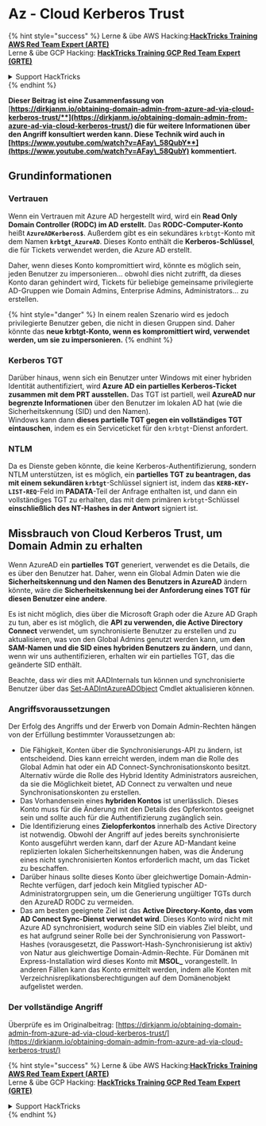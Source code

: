 # Az - Cloud Kerberos Trust

{% hint style="success" %}
Lerne & übe AWS Hacking:<img src="../../../../.gitbook/assets/image (1).png" alt="" data-size="line">[**HackTricks Training AWS Red Team Expert (ARTE)**](https://training.hacktricks.xyz/courses/arte)<img src="../../../../.gitbook/assets/image (1).png" alt="" data-size="line">\
Lerne & übe GCP Hacking: <img src="../../../../.gitbook/assets/image (2).png" alt="" data-size="line">[**HackTricks Training GCP Red Team Expert (GRTE)**<img src="../../../../.gitbook/assets/image (2).png" alt="" data-size="line">](https://training.hacktricks.xyz/courses/grte)

<details>

<summary>Support HackTricks</summary>

* Überprüfe die [**Abonnementpläne**](https://github.com/sponsors/carlospolop)!
* **Tritt der** 💬 [**Discord-Gruppe**](https://discord.gg/hRep4RUj7f) oder der [**Telegram-Gruppe**](https://t.me/peass) bei oder **folge** uns auf **Twitter** 🐦 [**@hacktricks\_live**](https://twitter.com/hacktricks\_live)**.**
* **Teile Hacking-Tricks, indem du PRs zu den** [**HackTricks**](https://github.com/carlospolop/hacktricks) und [**HackTricks Cloud**](https://github.com/carlospolop/hacktricks-cloud) GitHub-Repos einreichst.

</details>
{% endhint %}

**Dieser Beitrag ist eine Zusammenfassung von** [**https://dirkjanm.io/obtaining-domain-admin-from-azure-ad-via-cloud-kerberos-trust/**](https://dirkjanm.io/obtaining-domain-admin-from-azure-ad-via-cloud-kerberos-trust/) **die für weitere Informationen über den Angriff konsultiert werden kann. Diese Technik wird auch in** [**https://www.youtube.com/watch?v=AFay\_58QubY**](https://www.youtube.com/watch?v=AFay\_58QubY)** kommentiert.**

## Grundinformationen

### Vertrauen

Wenn ein Vertrauen mit Azure AD hergestellt wird, wird ein **Read Only Domain Controller (RODC) im AD erstellt.** Das **RODC-Computer-Konto** heißt **`AzureADKerberos$`**. Außerdem gibt es ein sekundäres `krbtgt`-Konto mit dem Namen **`krbtgt_AzureAD`**. Dieses Konto enthält die **Kerberos-Schlüssel**, die für Tickets verwendet werden, die Azure AD erstellt.

Daher, wenn dieses Konto kompromittiert wird, könnte es möglich sein, jeden Benutzer zu impersonieren... obwohl dies nicht zutrifft, da dieses Konto daran gehindert wird, Tickets für beliebige gemeinsame privilegierte AD-Gruppen wie Domain Admins, Enterprise Admins, Administrators... zu erstellen.

{% hint style="danger" %}
In einem realen Szenario wird es jedoch privilegierte Benutzer geben, die nicht in diesen Gruppen sind. Daher könnte das **neue krbtgt-Konto, wenn es kompromittiert wird, verwendet werden, um sie zu impersonieren.**
{% endhint %}

### Kerberos TGT

Darüber hinaus, wenn sich ein Benutzer unter Windows mit einer hybriden Identität authentifiziert, wird **Azure AD ein partielles Kerberos-Ticket zusammen mit dem PRT ausstellen.** Das TGT ist partiell, weil **AzureAD nur begrenzte Informationen** über den Benutzer im lokalen AD hat (wie die Sicherheitskennung (SID) und den Namen).\
Windows kann dann **dieses partielle TGT gegen ein vollständiges TGT eintauschen**, indem es ein Serviceticket für den `krbtgt`-Dienst anfordert.

### NTLM

Da es Dienste geben könnte, die keine Kerberos-Authentifizierung, sondern NTLM unterstützen, ist es möglich, ein **partielles TGT zu beantragen, das mit einem sekundären `krbtgt`**-Schlüssel signiert ist, indem das **`KERB-KEY-LIST-REQ`**-Feld im **PADATA**-Teil der Anfrage enthalten ist, und dann ein vollständiges TGT zu erhalten, das mit dem primären `krbtgt`-Schlüssel **einschließlich des NT-Hashes in der Antwort** signiert ist.

## Missbrauch von Cloud Kerberos Trust, um Domain Admin zu erhalten <a href="#abusing-cloud-kerberos-trust-to-obtain-domain-admin" id="abusing-cloud-kerberos-trust-to-obtain-domain-admin"></a>

Wenn AzureAD ein **partielles TGT** generiert, verwendet es die Details, die es über den Benutzer hat. Daher, wenn ein Global Admin Daten wie die **Sicherheitskennung und den Namen des Benutzers in AzureAD** ändern könnte, wäre die **Sicherheitskennung bei der Anforderung eines TGT für diesen Benutzer eine andere**.

Es ist nicht möglich, dies über die Microsoft Graph oder die Azure AD Graph zu tun, aber es ist möglich, die **API zu verwenden, die Active Directory Connect** verwendet, um synchronisierte Benutzer zu erstellen und zu aktualisieren, was von den Global Admins genutzt werden kann, um **den SAM-Namen und die SID eines hybriden Benutzers zu ändern**, und dann, wenn wir uns authentifizieren, erhalten wir ein partielles TGT, das die geänderte SID enthält.

Beachte, dass wir dies mit AADInternals tun können und synchronisierte Benutzer über das [Set-AADIntAzureADObject](https://aadinternals.com/aadinternals/#set-aadintazureadobject-a) Cmdlet aktualisieren können.

### Angriffsvoraussetzungen <a href="#attack-prerequisites" id="attack-prerequisites"></a>

Der Erfolg des Angriffs und der Erwerb von Domain Admin-Rechten hängen von der Erfüllung bestimmter Voraussetzungen ab:

* Die Fähigkeit, Konten über die Synchronisierungs-API zu ändern, ist entscheidend. Dies kann erreicht werden, indem man die Rolle des Global Admin hat oder ein AD Connect-Synchronisationskonto besitzt. Alternativ würde die Rolle des Hybrid Identity Administrators ausreichen, da sie die Möglichkeit bietet, AD Connect zu verwalten und neue Synchronisationskonten zu erstellen.
* Das Vorhandensein eines **hybriden Kontos** ist unerlässlich. Dieses Konto muss für die Änderung mit den Details des Opferkontos geeignet sein und sollte auch für die Authentifizierung zugänglich sein.
* Die Identifizierung eines **Zielopferkontos** innerhalb des Active Directory ist notwendig. Obwohl der Angriff auf jedes bereits synchronisierte Konto ausgeführt werden kann, darf der Azure AD-Mandant keine replizierten lokalen Sicherheitskennungen haben, was die Änderung eines nicht synchronisierten Kontos erforderlich macht, um das Ticket zu beschaffen.
* Darüber hinaus sollte dieses Konto über gleichwertige Domain-Admin-Rechte verfügen, darf jedoch kein Mitglied typischer AD-Administratorgruppen sein, um die Generierung ungültiger TGTs durch den AzureAD RODC zu vermeiden.
* Das am besten geeignete Ziel ist das **Active Directory-Konto, das vom AD Connect Sync-Dienst verwendet wird**. Dieses Konto wird nicht mit Azure AD synchronisiert, wodurch seine SID ein viables Ziel bleibt, und es hat aufgrund seiner Rolle bei der Synchronisierung von Passwort-Hashes (vorausgesetzt, die Passwort-Hash-Synchronisierung ist aktiv) von Natur aus gleichwertige Domain-Admin-Rechte. Für Domänen mit Express-Installation wird dieses Konto mit **MSOL\_** vorangestellt. In anderen Fällen kann das Konto ermittelt werden, indem alle Konten mit Verzeichnisreplikationsberechtigungen auf dem Domänenobjekt aufgelistet werden.

### Der vollständige Angriff <a href="#the-full-attack" id="the-full-attack"></a>

Überprüfe es im Originalbeitrag: [https://dirkjanm.io/obtaining-domain-admin-from-azure-ad-via-cloud-kerberos-trust/](https://dirkjanm.io/obtaining-domain-admin-from-azure-ad-via-cloud-kerberos-trust/)

{% hint style="success" %}
Lerne & übe AWS Hacking:<img src="../../../../.gitbook/assets/image (1).png" alt="" data-size="line">[**HackTricks Training AWS Red Team Expert (ARTE)**](https://training.hacktricks.xyz/courses/arte)<img src="../../../../.gitbook/assets/image (1).png" alt="" data-size="line">\
Lerne & übe GCP Hacking: <img src="../../../../.gitbook/assets/image (2).png" alt="" data-size="line">[**HackTricks Training GCP Red Team Expert (GRTE)**<img src="../../../../.gitbook/assets/image (2).png" alt="" data-size="line">](https://training.hacktricks.xyz/courses/grte)

<details>

<summary>Support HackTricks</summary>

* Überprüfe die [**Abonnementpläne**](https://github.com/sponsors/carlospolop)!
* **Tritt der** 💬 [**Discord-Gruppe**](https://discord.gg/hRep4RUj7f) oder der [**Telegram-Gruppe**](https://t.me/peass) bei oder **folge** uns auf **Twitter** 🐦 [**@hacktricks\_live**](https://twitter.com/hacktricks\_live)**.**
* **Teile Hacking-Tricks, indem du PRs zu den** [**HackTricks**](https://github.com/carlospolop/hacktricks) und [**HackTricks Cloud**](https://github.com/carlospolop/hacktricks-cloud) GitHub-Repos einreichst.

</details>
{% endhint %}
